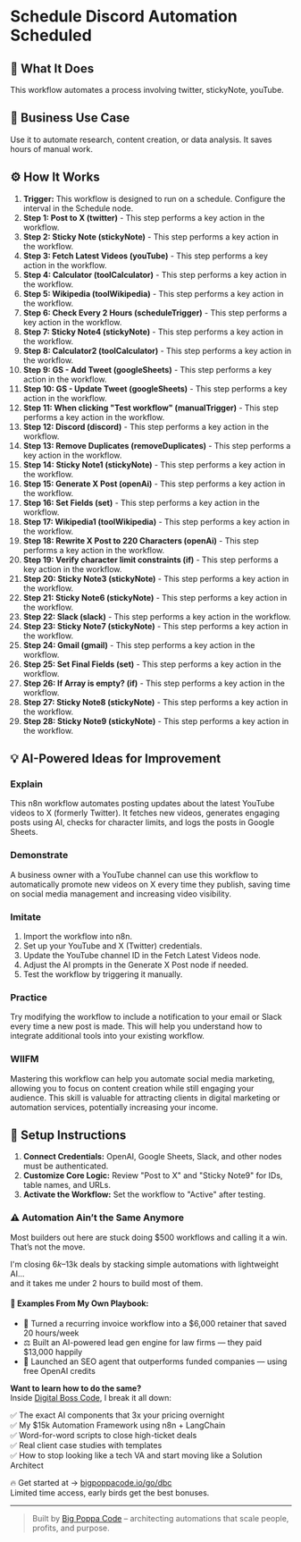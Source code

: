 # Schedule Discord Automation Scheduled

## 🚀 What It Does
This workflow automates a process involving twitter, stickyNote, youTube.

## 💼 Business Use Case
Use it to automate research, content creation, or data analysis. It saves hours of manual work.

## ⚙️ How It Works
1.  **Trigger:** This workflow is designed to run on a schedule. Configure the interval in the Schedule node.
2. **Step 1: Post to X (twitter)** - This step performs a key action in the workflow.
3. **Step 2: Sticky Note (stickyNote)** - This step performs a key action in the workflow.
4. **Step 3: Fetch Latest Videos (youTube)** - This step performs a key action in the workflow.
5. **Step 4: Calculator (toolCalculator)** - This step performs a key action in the workflow.
6. **Step 5: Wikipedia (toolWikipedia)** - This step performs a key action in the workflow.
7. **Step 6: Check Every 2 Hours (scheduleTrigger)** - This step performs a key action in the workflow.
8. **Step 7: Sticky Note4 (stickyNote)** - This step performs a key action in the workflow.
9. **Step 8: Calculator2 (toolCalculator)** - This step performs a key action in the workflow.
10. **Step 9: GS - Add Tweet (googleSheets)** - This step performs a key action in the workflow.
11. **Step 10: GS - Update Tweet (googleSheets)** - This step performs a key action in the workflow.
12. **Step 11: When clicking "Test workflow" (manualTrigger)** - This step performs a key action in the workflow.
13. **Step 12: Discord (discord)** - This step performs a key action in the workflow.
14. **Step 13: Remove Duplicates (removeDuplicates)** - This step performs a key action in the workflow.
15. **Step 14: Sticky Note1 (stickyNote)** - This step performs a key action in the workflow.
16. **Step 15: Generate X Post (openAi)** - This step performs a key action in the workflow.
17. **Step 16: Set Fields (set)** - This step performs a key action in the workflow.
18. **Step 17: Wikipedia1 (toolWikipedia)** - This step performs a key action in the workflow.
19. **Step 18: Rewrite X Post to 220 Characters (openAi)** - This step performs a key action in the workflow.
20. **Step 19: Verify character limit constraints (if)** - This step performs a key action in the workflow.
21. **Step 20: Sticky Note3 (stickyNote)** - This step performs a key action in the workflow.
22. **Step 21: Sticky Note6 (stickyNote)** - This step performs a key action in the workflow.
23. **Step 22: Slack (slack)** - This step performs a key action in the workflow.
24. **Step 23: Sticky Note7 (stickyNote)** - This step performs a key action in the workflow.
25. **Step 24: Gmail (gmail)** - This step performs a key action in the workflow.
26. **Step 25: Set Final Fields (set)** - This step performs a key action in the workflow.
27. **Step 26: If Array is empty? (if)** - This step performs a key action in the workflow.
28. **Step 27: Sticky Note8 (stickyNote)** - This step performs a key action in the workflow.
29. **Step 28: Sticky Note9 (stickyNote)** - This step performs a key action in the workflow.

## 💡 AI-Powered Ideas for Improvement
### Explain
This n8n workflow automates posting updates about the latest YouTube videos to X (formerly Twitter). It fetches new videos, generates engaging posts using AI, checks for character limits, and logs the posts in Google Sheets.

### Demonstrate
A business owner with a YouTube channel can use this workflow to automatically promote new videos on X every time they publish, saving time on social media management and increasing video visibility.

### Imitate
1. Import the workflow into n8n.
2. Set up your YouTube and X (Twitter) credentials.
3. Update the YouTube channel ID in the Fetch Latest Videos node.
4. Adjust the AI prompts in the Generate X Post node if needed.
5. Test the workflow by triggering it manually.

### Practice
Try modifying the workflow to include a notification to your email or Slack every time a new post is made. This will help you understand how to integrate additional tools into your existing workflow.

### WIIFM
Mastering this workflow can help you automate social media marketing, allowing you to focus on content creation while still engaging your audience. This skill is valuable for attracting clients in digital marketing or automation services, potentially increasing your income.

## 🔧 Setup Instructions
1. **Connect Credentials:** OpenAI, Google Sheets, Slack, and other nodes must be authenticated.
2. **Customize Core Logic:** Review "Post to X" and "Sticky Note9" for IDs, table names, and URLs.
3. **Activate the Workflow:** Set the workflow to "Active" after testing.

### ⚠️ Automation Ain’t the Same Anymore

Most builders out here are stuck doing $500 workflows and calling it a win.  
That’s not the move.  

I'm closing $6k–$13k deals by stacking simple automations with lightweight AI...  
and it takes me under 2 hours to build most of them.

#### 🧠 Examples From My Own Playbook:
- 🔁 Turned a recurring invoice workflow into a $6,000 retainer that saved 20 hours/week  
- ⚖️ Built an AI-powered lead gen engine for law firms — they paid $13,000 happily  
- 🚀 Launched an SEO agent that outperforms funded companies — using free OpenAI credits  

**Want to learn how to do the same?**  
Inside [Digital Boss Code](https://bigpoppacode.io/go/dbc), I break it all down:

✅ The exact AI components that 3x your pricing overnight  
✅ My $15k Automation Framework using n8n + LangChain  
✅ Word-for-word scripts to close high-ticket deals  
✅ Real client case studies with templates  
✅ How to stop looking like a tech VA and start moving like a Solution Architect  

🔥 Get started at → [bigpoppacode.io/go/dbc](https://bigpoppacode.io/go/dbc)  
Limited time access, early birds get the best bonuses.

---
> Built by [Big Poppa Code](https://bigpoppacode.io) – architecting automations that scale people, profits, and purpose.
